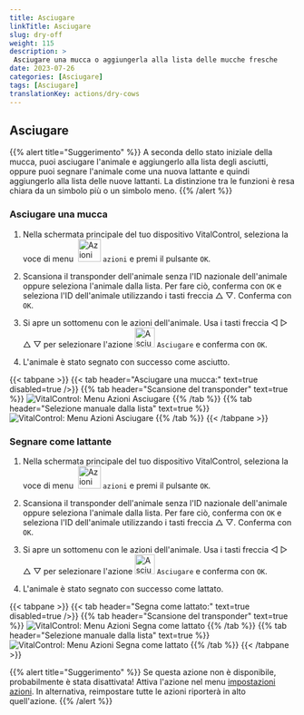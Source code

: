 ```yaml
---
title: Asciugare
linkTitle: Asciugare
slug: dry-off
weight: 115
description: >
 Asciugare una mucca o aggiungerla alla lista delle mucche fresche
date: 2023-07-26
categories: [Asciugare]
tags: [Asciugare]
translationKey: actions/dry-cows
---
```


## Asciugare

{{% alert title="Suggerimento" %}}
A seconda dello stato iniziale della mucca, puoi asciugare l'animale e aggiungerlo alla lista degli asciutti, oppure puoi segnare l'animale come una nuova lattante e quindi aggiungerlo alla lista delle nuove lattanti. La distinzione tra le funzioni è resa chiara da un simbolo più o un simbolo meno.
{{% /alert %}}

### Asciugare una mucca

1. Nella schermata principale del tuo dispositivo VitalControl, seleziona la voce di menu &nbsp;<img src="/icons/actions.svg" width="40" align="bottom" alt="Azioni" /> `azioni` e premi il pulsante `OK`.

2. Scansiona il transponder dell'animale senza l'ID nazionale dell'animale oppure seleziona l'animale dalla lista. Per fare ciò, conferma con `OK` e seleziona l'ID dell'animale utilizzando i tasti freccia △ ▽. Conferma con `OK`.

3. Si apre un sottomenu con le azioni dell'animale. Usa i tasti freccia ◁ ▷ △ ▽ per selezionare l'azione <img src="/icons/actions/dryoff-plus.svg" width="35" align="bottom" alt="Asciugare" /> `Asciugare` e conferma con `OK`.

4. L'animale è stato segnato con successo come asciutto.

{{< tabpane >}}
{{< tab header="Asciugare una mucca:" text=true disabled=true />}}
{{% tab header="Scansione del transponder" text=true %}}
![VitalControl: Menu Azioni Asciugare](../images/dryoff-scan.png "Asciugare una mucca")
{{% /tab %}}
{{% tab header="Selezione manuale dalla lista" text=true %}}
![VitalControl: Menu Azioni Asciugare](../images/dryoff.png "Asciugare una mucca")
{{% /tab %}}
{{< /tabpane >}}

### Segnare come lattante

1. Nella schermata principale del tuo dispositivo VitalControl, seleziona la voce di menu &nbsp;<img src="/icons/actions.svg" width="40" align="bottom" alt="Azioni" /> `azioni` e premi il pulsante `OK`.

2. Scansiona il transponder dell'animale senza l'ID nazionale dell'animale oppure seleziona l'animale dalla lista. Per fare ciò, conferma con `OK` e seleziona l'ID dell'animale utilizzando i tasti freccia △ ▽. Conferma con `OK`.


3. Si apre un sottomenu con le azioni dell'animale. Usa i tasti freccia ◁ ▷ △ ▽ per selezionare l'azione <img src="/icons/actions/dryoff-minus.svg" width="35" align="bottom" alt="Asciugare" /> `Asciugare` e conferma con `OK`.

4. L'animale è stato segnato con successo come lattato.

{{< tabpane >}}
{{< tab header="Segna come lattato:" text=true disabled=true />}}
{{% tab header="Scansione del transponder" text=true %}}
![VitalControl: Menu Azioni Segna come lattato](../images/lactated-scan.png "Segna come lattato")
{{% /tab %}}
{{% tab header="Selezione manuale dalla lista" text=true %}}
![VitalControl: Menu Azioni Segna come lattato](../images/lactated.png "Segna come lattato")
{{% /tab %}}
{{< /tabpane >}}


{{% alert title="Suggerimento" %}}
Se questa azione non è disponibile, probabilmente è stata disattivata! Attiva l'azione nel menu [impostazioni azioni](../settings/). In alternativa, reimpostare tutte le azioni riporterà in alto quell'azione.
{{% /alert %}}
